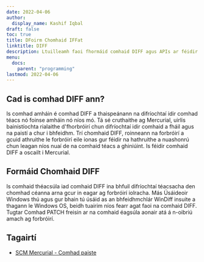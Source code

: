 ```yaml
---
date: 2022-04-06
author:
  display_name: Kashif Iqbal
draft: false
toc: true
title: DFoirm Chomhaid IFFat
linktitle: DIFF
description: Ltuilleamh faoi fhormáid comhaid DIFF agus APIs ar féidir leo comhad DIFF a chruthú agus a oscailts.
menu:
  docs:
    parent: "programming"
lastmod: 2022-04-06
---
```


## Cad is comhad DIFF ann?

Is comhad amháin é comhad DIFF a thaispeánann na difríochtaí idir comhad téacs nó foinse amháin nó níos mó. Tá sé cruthaithe ag Mercurial, uirlis bainistíochta rialaithe d'fhorbróirí chun difríochtaí idir comhaid a fháil agus na paistí a chur i bhfeidhm. Trí chomhaid DIFF, roinneann na forbróirí a gcuid athruithe le forbróirí eile ionas gur féidir na hathruithe a nuashonrú chun leagan níos nuaí de na comhaid téacs a ghiniúint. Is féidir comhaid DIFF a oscailt i Mercurial.

## Formáid Chomhaid DIFF

Is comhaid théacsúla iad comhaid DIFF ina bhfuil difríochtaí téacsacha den chomhad céanna arna gcur in eagar ag forbróirí iolracha. Más Úsáideoir Windows thú agus gur bhain tú úsáid as an bhfeidhmchlár WinDiff insuite a thagann le Windows OS, beidh tuairim níos fearr agat faoi na comhaid DIFF. Tugtar Comhad PATCH freisin ar na comhaid éagsúla aonair atá á n-oibriú amach ag forbróirí.

## Tagairtí ##

 * [SCM Mercurial - Comhad paiste](https://www.mercurial-scm.org/wiki/PatchFile)

